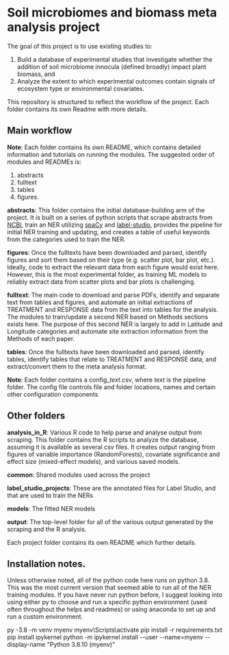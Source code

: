 # Soil microbiomes and biomass meta analysis project
The goal of this project is to use existing studies to: 
1. Build a database of experimental studies that investigate whether the addition of soil microbiome innocula (defined broadly) impact plant biomass, and 
2. Analyze the extent to which experimental outcomes contain signals of ecosystem type or environmental covariates.

This repository is structured to reflect the workflow of the project. Each folder contains its own Readme with more details.  

## Main workflow 
**Note**: Each folder contains its own README, which contains detailed information and tutorials on running the modules. The suggested order of modules and READMEs is: 
1. abstracts
2. fulltext
3. tables
4. figures. 

**abstracts**: This folder contains the initial database-building arm of the project. It is built on a series of python scripts that scrape abstracts from [NCBI](https://www.ncbi.nlm.nih.gov/pmc/articles/PMC6821292/), train an NER utilizing [spaCy](https://spacy.io/usage/spacy-101) and [label-studio](https://labelstud.io/), provides the pipeline for initial NER training and updating, and creates a table of useful keywords from the categories used to train the NER. 

**figures**: Once the fulltexts have been downloaded and parsed, identify figures and sort them based on their type (e.g. scatter plot, bar plot, etc.). Ideally, code to extract the relevant data from each figure would exist here. However, this is the most experimental folder, as training ML models to reliably extract data from scatter plots and bar plots is challenging. 

**fulltext**: The main code to download and parse PDFs, identify and separate text from tables and figures, and automate an initial extractions of TREATMENT and RESPONSE data from the text into tables for the analysis. The modules to train/update a second NER based on Methods sections exists here. The purpose of this second NER is largely to add in Latitude and Longitude categories and automate site extraction information from the Methods of each paper. 

**tables**: Once the fulltexts have been downloaded and parsed, identify tables, identify tables that relate to TREATMENT and RESPONSE data, and extract/convert them to the meta analysis format. 

 **Note**: Each folder contains a config_*text*.csv, where *text* is the pipeline folder. The config file controls file and folder locations, names and certain other configuration components

## Other folders
**analysis_in_R**: Various R code to help parse and analyse output from scraping. This folder contains the R scripts to analyze the database, assuming it is available as several csv files. It creates output ranging from figures of variable importance (RandomForests), covariate significance and effect size (mixed-effect models), and various saved models. 


**common**: Shared modules used across the project

**label_studio_projects**: These are the annotated files for Label Studio, and that are used to train the NERs

**models**: The fitted NER models 

**output**: The top-level folder for all of the various output generated by the scraping and the R analysis. 


Each project folder contains its own README which further details.


## Installation notes.
Unless otherwise noted, all of the python code here runs on python 3.8. This was the most current version that seemed able to run all of the NER training modules. If you have never run python before, I suggest looking into using either py to choose and run a specific python environment (used often throughout the helps and readmes) or using anaconda to set up and run a custom environment. 

py -3.8 -m venv myenv
myenv\Scripts\activate
pip install -r requirements.txt
pip install ipykernel
python -m ipykernel install --user --name=myenv --display-name "Python 3.8.10 (myenv)"
